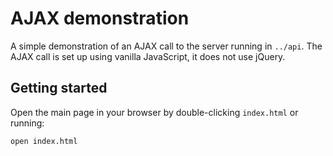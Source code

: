# AJAX demonstration

A simple demonstration of an AJAX call to the server running in `../api`. The AJAX call is set up using vanilla JavaScript, it does not use jQuery.

## Getting started

Open the main page in your browser by double-clicking `index.html` or running:

```sh
open index.html
```